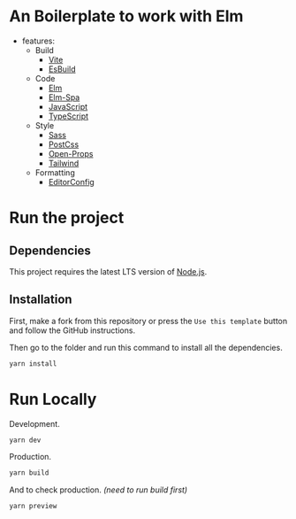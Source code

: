 # An Boilerplate to work with Elm


- features:
  - Build
    - [Vite](https://vitejs.dev)
    - [EsBuild](https://esbuild.github.io)
  - Code
    - [Elm](https://elm-lang.org)   
    - [Elm-Spa](https://elm-spa.dev)
    - [JavaScript](https://www.typescriptlang.org)
    - [TypeScript](https://www.typescriptlang.org)
  - Style
    - [Sass](https://sass-lang.com)
    - [PostCss](https://postcss.org)
    - [Open-Props](https://open-props.style)
    - [Tailwind](https://tailwindcss.com)
  - Formatting
    - [EditorConfig](https://editorconfig.org)

# Run the project
## Dependencies
This project requires the latest LTS version of [Node.js](https://nodejs.org/).

## Installation
First, make a fork from this repository or press the `Use this template` button 
and follow the GitHub instructions.


Then go to the folder and run this command to install all the dependencies.
```bash
yarn install
```

# Run Locally

Development.
```bash
yarn dev
```
Production.
```bash
yarn build
```

And to check production. _(need to run build first)_
```bash
yarn preview
```
